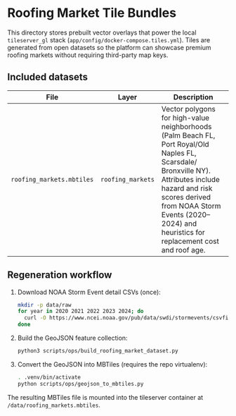 # Roofing Market Tile Bundles

This directory stores prebuilt vector overlays that power the local `tileserver_gl`
stack (`app/config/docker-compose.tiles.yml`). Tiles are generated from open
datasets so the platform can showcase premium roofing markets without requiring
third-party map keys.

## Included datasets

| File | Layer | Description |
| --- | --- | --- |
| `roofing_markets.mbtiles` | `roofing_markets` | Vector polygons for high-value neighborhoods (Palm Beach FL, Port Royal/Old Naples FL, Scarsdale/ Bronxville NY). Attributes include hazard and risk scores derived from NOAA Storm Events (2020–2024) and heuristics for replacement cost and roof age. |

## Regeneration workflow

1. Download NOAA Storm Event detail CSVs (once):
   ```bash
   mkdir -p data/raw
   for year in 2020 2021 2022 2023 2024; do
     curl -O https://www.ncei.noaa.gov/pub/data/swdi/stormevents/csvfiles/StormEvents_details-ftp_v1.0_d${year}_c2025*.csv.gz
   done
   ```

2. Build the GeoJSON feature collection:
   ```bash
   python3 scripts/ops/build_roofing_market_dataset.py
   ```

3. Convert the GeoJSON into MBTiles (requires the repo virtualenv):
   ```bash
   . .venv/bin/activate
   python scripts/ops/geojson_to_mbtiles.py
   ```

The resulting MBTiles file is mounted into the tileserver container at
`/data/roofing_markets.mbtiles`.

